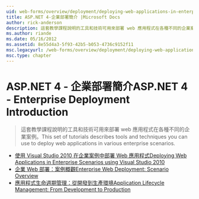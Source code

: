 ```yaml
---
uid: web-forms/overview/deployment/deploying-web-applications-in-enterprise-scenarios/index
title: ASP.NET 4-企業部署簡介 |Microsoft Docs
author: rick-anderson
description: 這套教學課程說明的工具和技術可用來部署 web 應用程式在各種不同的企業案例。
ms.author: riande
ms.date: 05/16/2012
ms.assetid: 8e55d4a3-5f93-42b5-b053-4736c9152f11
msc.legacyurl: /web-forms/overview/deployment/deploying-web-applications-in-enterprise-scenarios
msc.type: chapter
---
```

<a name="aspnet-4---enterprise-deployment-introduction"></a><span data-ttu-id="a0fb5-103">ASP.NET 4 - 企業部署簡介</span><span class="sxs-lookup"><span data-stu-id="a0fb5-103">ASP.NET 4 - Enterprise Deployment Introduction</span></span>
====================
> <span data-ttu-id="a0fb5-104">這套教學課程說明的工具和技術可用來部署 web 應用程式在各種不同的企業案例。</span><span class="sxs-lookup"><span data-stu-id="a0fb5-104">This set of tutorials describes tools and techniques you can use to deploy web applications in various enterprise scenarios.</span></span>


- [<span data-ttu-id="a0fb5-105">使用 Visual Studio 2010 在企業案例中部署 Web 應用程式</span><span class="sxs-lookup"><span data-stu-id="a0fb5-105">Deploying Web Applications in Enterprise Scenarios using Visual Studio 2010</span></span>](deploying-web-applications-in-enterprise-scenarios.md)
- [<span data-ttu-id="a0fb5-106">企業 Web 部署：案例概觀</span><span class="sxs-lookup"><span data-stu-id="a0fb5-106">Enterprise Web Deployment: Scenario Overview</span></span>](enterprise-web-deployment-scenario-overview.md)
- [<span data-ttu-id="a0fb5-107">應用程式生命週期管理：從開發到生產環境</span><span class="sxs-lookup"><span data-stu-id="a0fb5-107">Application Lifecycle Management: From Development to Production</span></span>](application-lifecycle-management-from-development-to-production.md)
